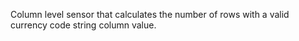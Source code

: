 Column level sensor that calculates the number of rows with a valid currency code string column value.
